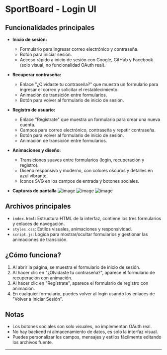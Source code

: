 # SportBoard - Login UI

## Funcionalidades principales

- **Inicio de sesión:**
  - Formulario para ingresar correo electrónico y contraseña.
  - Botón para iniciar sesión.
  - Acceso rápido a inicio de sesión con Google, GitHub y Facebook (solo visual, no funcionalidad OAuth real).

- **Recuperar contraseña:**
  - Enlace "¿Olvidaste tu contraseña?" que muestra un formulario para ingresar el correo y solicitar el restablecimiento.
  - Animación de transición entre formularios.
  - Botón para volver al formulario de inicio de sesión.

- **Registro de usuario:**
  - Enlace "Regístrate" que muestra un formulario para crear una nueva cuenta.
  - Campos para correo electrónico, contraseña y repetir contraseña.
  - Botón para volver al formulario de inicio de sesión.
  - Animación de transición entre formularios.

- **Animaciones y diseño:**
  - Transiciones suaves entre formularios (login, recuperación y registro).
  - Diseño responsivo y moderno, con colores oscuros y detalles en azul vibrante.
  - Iconos SVG en los campos de entrada y botones sociales.
 
- **Capturas de pantalla**
![image](https://github.com/user-attachments/assets/4bba48ea-4b1d-47ca-a8bc-f56d3b559469)
![image](https://github.com/user-attachments/assets/083b837a-f55b-4812-8bb7-f3662644d641)
![image](https://github.com/user-attachments/assets/52b62470-76b4-4694-b098-d2212de66a60)

## Archivos principales

- `index.html`: Estructura HTML de la interfaz, contiene los tres formularios y enlaces de navegación.
- `styles.css`: Estilos visuales, animaciones y responsividad.
- `script.js`: Lógica para mostrar/ocultar formularios y gestionar las animaciones de transición.

## ¿Cómo funciona?

1. Al abrir la página, se muestra el formulario de inicio de sesión.
2. Al hacer clic en "¿Olvidaste tu contraseña?", aparece el formulario de recuperación con animación.
3. Al hacer clic en "Regístrate", aparece el formulario de registro con animación.
4. En cualquier formulario, puedes volver al login usando los enlaces de "Volver a Iniciar Sesión".

## Notas

- Los botones sociales son solo visuales, no implementan OAuth real.
- No hay backend ni almacenamiento de datos, es solo la interfaz visual.
- Puedes personalizar los campos, mensajes y estilos fácilmente editando los archivos fuente.

---

